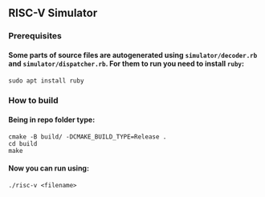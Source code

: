 ## RISC-V Simulator

### Prerequisites

#### Some parts of source files are autogenerated using `simulator/decoder.rb` and `simulator/dispatcher.rb`. For them to run you need to install `ruby`:
```
sudo apt install ruby
```

### How to build

#### Being in repo folder type:
```console
cmake -B build/ -DCMAKE_BUILD_TYPE=Release .
cd build
make
```

#### Now you can run using:
```console
./risc-v <filename>
```
